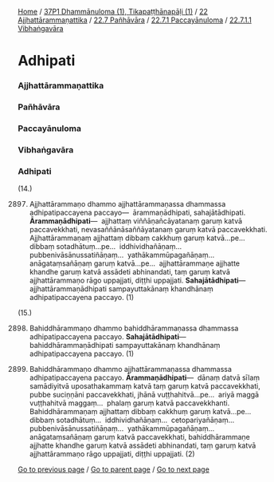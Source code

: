 
[Home](/) / [37P1 Dhammānuloma (1), Tikapaṭṭhānapāḷi (1)](/tipitaka/37P1.md) / [22 Ajjhattārammaṇattika](/tipitaka/37P1/22.md) / [22.7 Pañhāvāra](/tipitaka/37P1/22/22.7.md) / [22.7.1 Paccayānuloma](/tipitaka/37P1/22/22.7/22.7.1.md) / [22.7.1.1 Vibhaṅgavāra](/tipitaka/37P1/22/22.7/22.7.1/22.7.1.1.md)

# Adhipati

### Ajjhattārammaṇattika

### Pañhāvāra

### Paccayānuloma

### Vibhaṅgavāra

### Adhipati

(14.)

2897. Ajjhattārammaṇo dhammo ajjhattārammaṇassa dhammassa adhipatipaccayena paccayo—  ārammaṇādhipati, sahajātādhipati. **Ārammaṇādhipati**—  ajjhattaṃ viññāṇañcāyatanaṃ garuṃ katvā paccavekkhati, nevasaññānāsaññāyatanaṃ garuṃ katvā paccavekkhati. Ajjhattārammaṇaṃ ajjhattaṃ dibbaṃ cakkhuṃ garuṃ katvā…pe…  dibbaṃ sotadhātuṃ…pe…  iddhividhañāṇaṃ…  pubbenivāsānussatiñāṇaṃ…  yathākammūpagañāṇaṃ…  anāgataṃsañāṇaṃ garuṃ katvā…pe…  ajjhattārammaṇe ajjhatte khandhe garuṃ katvā assādeti abhinandati, taṃ garuṃ katvā ajjhattārammaṇo rāgo uppajjati, diṭṭhi uppajjati. **Sahajātādhipati**—  ajjhattārammaṇādhipati sampayuttakānaṃ khandhānaṃ adhipatipaccayena paccayo. (1)

(15.)

2898. Bahiddhārammaṇo dhammo bahiddhārammaṇassa dhammassa adhipatipaccayena paccayo. **Sahajātādhipati**—  bahiddhārammaṇādhipati sampayuttakānaṃ khandhānaṃ adhipatipaccayena paccayo. (1)

2899. Bahiddhārammaṇo dhammo ajjhattārammaṇassa dhammassa adhipatipaccayena paccayo. **Ārammaṇādhipati**—  dānaṃ datvā sīlaṃ samādiyitvā uposathakammaṃ katvā taṃ garuṃ katvā paccavekkhati, pubbe suciṇṇāni paccavekkhati, jhānā vuṭṭhahitvā…pe…  ariyā maggā vuṭṭhahitvā maggaṃ…  phalaṃ garuṃ katvā paccavekkhanti. Bahiddhārammaṇaṃ ajjhattaṃ dibbaṃ cakkhuṃ garuṃ katvā…pe…  dibbaṃ sotadhātuṃ…  iddhividhañāṇaṃ…  cetopariyañāṇaṃ…  pubbenivāsānussatiñāṇaṃ…  yathākammūpagañāṇaṃ…  anāgataṃsañāṇaṃ garuṃ katvā paccavekkhati, bahiddhārammaṇe ajjhatte khandhe garuṃ katvā assādeti abhinandati, taṃ garuṃ katvā ajjhattārammaṇo rāgo uppajjati, diṭṭhi uppajjati. (2)

[Go to previous page](/tipitaka/37P1/22/22.7/22.7.1/22.7.1.1/Arammana.md) / [Go to parent page](/tipitaka/37P1/22/22.7/22.7.1/22.7.1.1.md) / [Go to next page](/tipitaka/37P1/22/22.7/22.7.1/22.7.1.1/Anantara.md)


